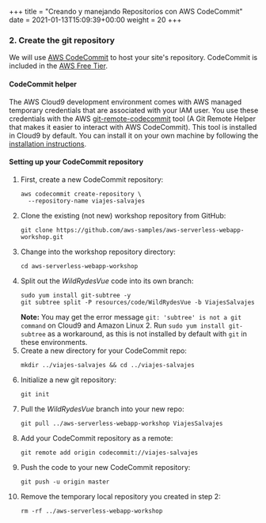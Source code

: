 +++
title = "Creando y manejando Repositorios con AWS CodeCommit"
date = 2021-01-13T15:09:39+00:00
weight = 20
+++

### 2. Create the git repository

We will use [AWS CodeCommit][codecommit] to host your site's repository. CodeCommit is included in the [AWS Free Tier][codecommit-free-tier].

#### CodeCommit helper

The AWS Cloud9 development environment comes with AWS managed temporary credentials that are associated with your IAM user. You use these credentials with the AWS [git-remote-codecommit][git-remote-codecommit] tool (A Git Remote Helper that makes it easier to interact with AWS CodeCommit). This tool is installed in Cloud9 by default. You can install it on your own machine by following the [installation instructions][codecommit-helper-installation].

#### Setting up your CodeCommit repository

1.  First, create a new CodeCommit repository:
    ```
    aws codecommit create-repository \
      --repository-name viajes-salvajes
    ```
1.  Clone the existing (not new) workshop repository from GitHub:
    ```
    git clone https://github.com/aws-samples/aws-serverless-webapp-workshop.git
    ```
1.  Change into the workshop repository directory:
    ```
    cd aws-serverless-webapp-workshop
    ```
1.  Split out the _WildRydesVue_ code into its own branch:
    ```
    sudo yum install git-subtree -y
    git subtree split -P resources/code/WildRydesVue -b ViajesSalvajes
    ```
    **Note:** You may get the error message `git: 'subtree' is not a git command` on Cloud9 and Amazon Linux 2. Run `sudo yum install git-subtree` as a workaround, as this is not installed by default with `git` in these environments.
1.  Create a new directory for your CodeCommit repo:
    ```
    mkdir ../viajes-salvajes && cd ../viajes-salvajes
    ```
1.  Initialize a new git repository:
    ```
    git init
    ```
1.  Pull the _WildRydesVue_ branch into your new repo:
    ```
    git pull ../aws-serverless-webapp-workshop ViajesSalvajes
    ```
1.  Add your CodeCommit repository as a remote:
    ```
    git remote add origin codecommit://viajes-salvajes
    ```
1.  Push the code to your new CodeCommit repository:
    ```
    git push -u origin master
    ```
1.  Remove the temporary local repository you created in step 2:
    ```
    rm -rf ../aws-serverless-webapp-workshop
    ```

[codecommit]: https://aws.amazon.com/codecommit/
[codecommit-free-tier]: https://aws.amazon.com/free/?all-free-tier.sort-by=item.additionalFields.SortRank&all-free-tier.sort-order=asc&all-free-tier.q=CodeCommit&all-free-tier.q_operator=AND
[codecommit-helper-installation]: https://github.com/aws/git-remote-codecommit#set-up
[git-remote-codecommit]: https://github.com/aws/git-remote-codecommit
